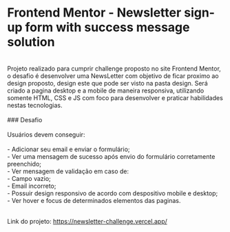# Frontend Mentor - Newsletter sign-up form with success message solution</br>
</br>
Projeto realizado para cumprir challenge proposto no site Frontend Mentor, o desafio é desenvolver uma NewsLetter com objetivo de ficar proximo ao design proposto, design este que pode ser visto na pasta design. Será criado a pagina desktop e a mobile de maneira responsiva, utilizando somente HTML, CSS e JS com foco para desenvolver e praticar habilidades nestas tecnologias.</br>
</br>
### Desafio</br>
</br>
Usuários devem conseguir:</br>
</br>
- Adicionar seu email e enviar o formulário;</br>
- Ver uma mensagem de sucesso após envio do formulário corretamente preenchido;</br>
- Ver mensagem de validação em caso de:</br>
  - Campo vazio;</br>
  - Email incorreto;</br>
- Possuir design responsivo de acordo com despositivo mobile e desktop;</br>
- Ver hover e focus de determinados elementos das paginas.</br>
</br>  

Link do projeto: https://newsletter-challenge.vercel.app/
